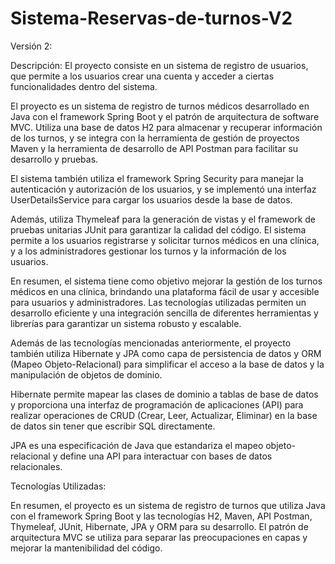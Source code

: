 # Sistema-Reservas-de-turnos-V2


Versión 2:

Descripción: El proyecto consiste en un sistema de registro de usuarios, que permite a los usuarios crear una cuenta y acceder a ciertas funcionalidades dentro del sistema.

El proyecto es un sistema de registro de turnos médicos desarrollado en Java con el framework Spring Boot y el patrón de arquitectura de software MVC. Utiliza una base de datos H2 para almacenar y recuperar información de los turnos, y se integra con la herramienta de gestión de proyectos Maven y la herramienta de desarrollo de API Postman para facilitar su desarrollo y pruebas.

El sistema también utiliza el framework Spring Security para manejar la autenticación y autorización de los usuarios, y se implementó una interfaz UserDetailsService para cargar los usuarios desde la base de datos.

Además, utiliza Thymeleaf para la generación de vistas y el framework de pruebas unitarias JUnit para garantizar la calidad del código. El sistema permite a los usuarios registrarse y solicitar turnos médicos en una clínica, y a los administradores gestionar los turnos y la información de los usuarios.

En resumen, el sistema tiene como objetivo mejorar la gestión de los turnos médicos en una clínica, brindando una plataforma fácil de usar y accesible para usuarios y administradores. Las tecnologías utilizadas permiten un desarrollo eficiente y una integración sencilla de diferentes herramientas y librerías para garantizar un sistema robusto y escalable.

Además de las tecnologías mencionadas anteriormente, el proyecto también utiliza Hibernate y JPA como capa de persistencia de datos y ORM (Mapeo Objeto-Relacional) para simplificar el acceso a la base de datos y la manipulación de objetos de dominio.

Hibernate permite mapear las clases de dominio a tablas de base de datos y proporciona una interfaz de programación de aplicaciones (API) para realizar operaciones de CRUD (Crear, Leer, Actualizar, Eliminar) en la base de datos sin tener que escribir SQL directamente.

JPA es una especificación de Java que estandariza el mapeo objeto-relacional y define una API para interactuar con bases de datos relacionales.

Tecnologías Utilizadas:

En resumen, el proyecto es un sistema de registro de turnos que utiliza Java con el framework Spring Boot y las tecnologías H2, Maven, API Postman, Thymeleaf, JUnit, Hibernate, JPA y ORM para su desarrollo. El patrón de arquitectura MVC se utiliza para separar las preocupaciones en capas y mejorar la mantenibilidad del código.

